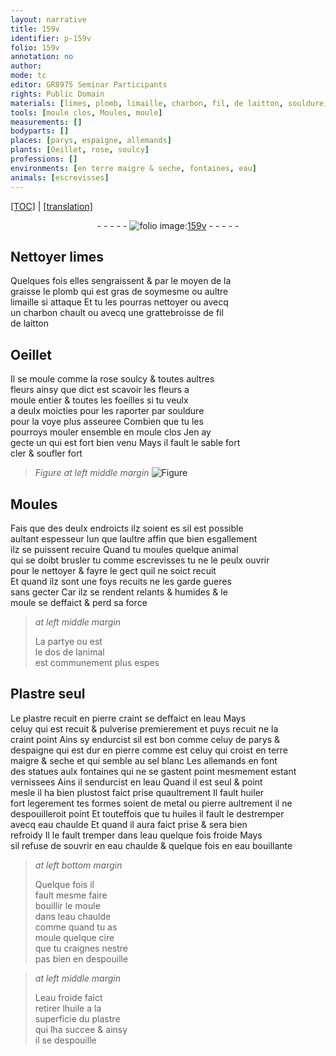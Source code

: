 ```yaml
---
layout: narrative
title: 159v
identifier: p-159v
folio: 159v
annotation: no
author:
mode: tc
editor: GR8975 Seminar Participants
rights: Public Domain
materials: [limes, plomb, limaille, charbon, fil, de laitton, souldure, Plastre, plastre, pierre, eau, celuy de parys & despaigne, sel blanc, vernissees, huiler, metal, huiles, eau chaulde, eau quelque fois froide, eau bouillante, cire, eau froide, huile]
tools: [moule clos, Moules, moule]
measurements: []
bodyparts: []
places: [parys, espaigne, allemands]
plants: [Oeillet, rose, soulcy]
professions: []
environments: [en terre maigre & seche, fontaines, eau]
animals: [escrevisses]
---
```


 <p><a href="{{ site.baseurl }}/diplomatic/">[TOC]</a> | <a href="{{ site.baseurl }}/texts/p-159v_tl/" target="_blank">[translation]</a></p><div class="folio" align="center">- - - - - <a href="http://gallica.bnf.fr/ark:/12148/btv1b10500001g/f324.item.r=" target="_blank"><img src="https://cu-mkp.github.io/2017-workshop-edition/assets/photo-icon.png" alt="folio image: " style="display:inline-block; margin-bottom:-3px;"/>159v</a> - - - - - </div>  
  

## Nettoyer <span class="m">limes</span>

 
Quelques fois elles sengraissent & par le moyen de la<br/> graisse le <span class="m">plomb</span> qui est gras de soymesme ou aultre<br/> <span class="m">limaille</span> si attaque Et tu les pourras nettoyer ou avecq<br/> un <span class="m">charbon</span> chault ou avecq une grattebroisse de <span class="m">fil</span><br/> <span class="m">de laitton</span>
 
 
  

## <span class="pa">Oeillet</span>

 
Il se moule co<span class="exp">mm</span>e la <span class="pa">rose</span> <span class="pa">soulcy</span> & toutes aultres<br/> fleurs ainsy que dict est scavoir les fleurs a<br/> moule entier & toutes les foeilles si tu veulx<br/> a deulx moicties pour les raporter par <span class="m">souldure</span><br/> pour la voye plus asseuree Combien que tu les<br/> pourroys mouler ensemble en <span class="tl">moule clos</span> Jen ay<br/> gecte un qui est fort bien venu Mays il fault le sable fort<br/> cler & soufler fort
 
> *Figure*
> *at left middle margin*
> <a href="https://drive.google.com/open?id=0B9-oNrvWdlO5LXNkdWdBLXZ1RVk" target="_blank"><img src="https://cu-mkp.github.io/GR8975-edition/assets/photo-icon.png" alt="Figure" style="display:inline-block; margin-bottom:-3px;"/></a>
 
 
  

## <span class="tl">Moules</span>

 
Fais que des deulx endroicts ilz soient <span class="del">es</span> sil est possible<br/> aultant espes<span class="del">seur</span> lun que laultre affin que bien esgallem<span class="exp">ent</span><br/> ilz se puissent recuire Quand tu moules quelque animal<br/> qui se doibt brusler <span class="del">tu</span> co<span class="exp">mm</span>e <span class="al">escrevisses</span> tu ne le peulx ouvrir<br/> pour le nettoyer & fayre le gect quil ne soict recuit<br/> Et quand ilz sont une foys recuits ne les garde gueres<br/> sans gecter Car ilz se rendent relants & humides & le<br/> <span class="tl">moule</span> se deffaict & perd sa force
 
> *at left middle margin*
> 
> 
>   La partye ou est<br/> le dos de lanimal<br/> est co<span class="exp">mm</span>unem<span class="x"><span class="exp">ent</span></span> plus espes
 
 
  

## <span class="m">Plastre</span> seul

 
 Le <span class="m">plastre</span> recuit en <span class="m">pierre</span> <span class="del">craint</span> se deffaict en l<span class="m">eau</span> Mays<br/> celuy qui est <span class="del">recuit &</span> pulverise premierem<span class="exp">ent</span> et puys recuit ne la<br/> craint point Ains sy endurcist sil est bon co<span class="exp">mm</span>e <span class="m">celuy de <span class="pl">parys</span> &<br/> d<span class="pl">espaigne</span></span> qui est dur en pierre co<span class="exp">mm</span>e est celuy qui croist <span class="env">en terre<br/> maigre & seche</span> et qui semble au <span class="m">sel blanc</span> Les <span class="pl">allemands</span> en font<br/> des statues aulx <span class="env">fontaines</span> qui ne se gastent point mesmem<span class="exp">ent</span> esta<span class="exp">n</span>t<br/> <span class="m">vernissees</span> Ains il sendurcist en l<span class="env">eau</span> Quand il est seul & point<br/> mesle il ha bien plustost faict prise quaultrem<span class="exp">ent</span> Il fault <span class="m">huiler</span><br/> fort legerem<span class="exp">ent</span> tes formes soient de <span class="m">metal</span> ou <span class="m">pierre</span> aultrem<span class="exp">ent</span> il ne<br/> despouilleroit point Et touteffois que tu <span class="m">huiles</span> il fault le destremper<br/> avecq <span class="m">eau chaulde</span> Et quand il aura faict prise & sera bien<br/> refroidy Il le fault tremper dans l<span class="m">eau quelque fois froide</span> Mays<br/> sil refuse de souvrir en <span class="m">eau chaulde</span> & quelque fois en <span class="m">eau bouillante</span>
 
> *at left bottom margin*
> 
> 
>   Quelque fois il<br/> fault mesme faire<br/> bouillir le <span class="tl">moule</span><br/> dans l<span class="m">eau chaulde</span><br/> co<span class="exp">mm</span>e quand tu as<br/> moule quelque <span class="m">cire</span><br/> que tu craignes nestre<br/> pas bien en despouille
 
> *at left middle margin*
> 
> 
>   L<span class="m">eau froide</span> faict<br/> retirer l<span class="m">huile</span> a la<br/> superficie du <span class="m">plastre</span><br/> qui lha succee & ainsy<br/> il se despouille
 
 
